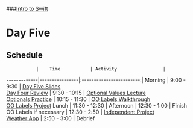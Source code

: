 ###[Intro to Swift](https://github.com/upperlinecode/intro-to-swift)
# Day Five
## Schedule
 	           |	Time           | Activity                 |
-------------|----------------|:------------------------:|
 Morning	    |  9:00 - 9:30   | [Day Five Slides](https://docs.google.com/presentation/d/1cHwWQdfJd5WDLIiepWWHvD0OFv9t7cvH2NOVSMIwb3c/edit?usp=sharing)<br>[Day Four Review](https://github.com/upperlinecode/intro-to-swift/tree/master/day-5/DayFourReview.playground)
        	    |  9:30 - 10:15  | [Optional Values Lecture](https://github.com/upperlinecode/intro-to-swift/blob/master/day-5/intro-to-optionals.md)<br>[Optionals Practice](https://github.com/upperlinecode/intro-to-swift/tree/master/day-5/OptionalsPractice.playground)
             |  10:15 - 11:30 | [OO Labels Walkthrough](https://github.com/upperlinecode/intro-to-swift/blob/master/day-5/oo-labels-walkthrough.md)<br>[OO Labels Project](https://github.com/upperlinecode/intro-to-swift/tree/master/day-5/ObjectOrientedLabels)
 Lunch       |  11:30 - 12:30 | 
 Afternoon   |  12:30 - 1:00  | Finish OO Labels if necessary
             |  12:30 - 2:50  | [Independent Project](https://github.com/upperlinecode/intro-to-swift/blob/master/day-5/independent-project-2.md)<br>[Weather App](https://github.com/upperlinecode/intro-to-swift/tree/master/day-5/WeatherApp)
       	     |  2:50 - 3:00   | Debrief
